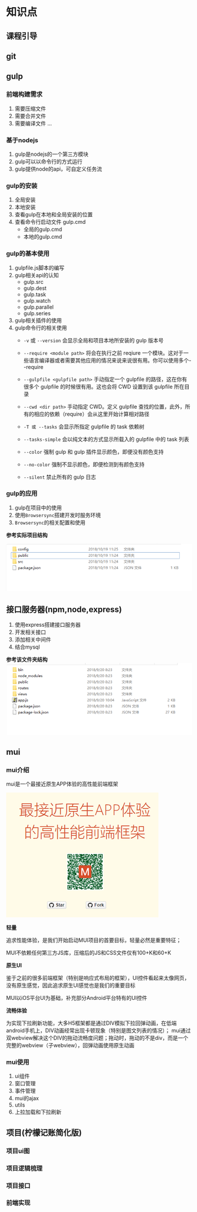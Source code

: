 # 知识点

## 课程引导



## git

## gulp

### 前端构建需求

1. 需要压缩文件
2. 需要合并文件
3. 需要编译文件
...



### 基于nodejs

1. gulp是nodejs的一个第三方模块
2. gulp可以以命令行的方式运行
3. gulp提供node的api，可自定义任务流

### gulp的安装

1. 全局安装
2. 本地安装
3. 查看gulp在本地和全局安装的位置
4. 查看命令行启动文件 gulp.cmd
    - 全局的gulp.cmd
    - 本地的gulp.cmd

### gulp的基本使用

1. gulpfile.js脚本的编写
2. gulp相关api的认知
    - gulp.src
    - gulp.dest
    - gulp.task
    - gulp.watch
    - gulp.parallel
    - gulp.series
3. gulp相关插件的使用
4. gulp命令行的相关使用
    - `-v` 或 `--version` 会显示全局和项目本地所安装的 gulp 版本号

    - `--require <module path>` 将会在执行之前 reqiure 一个模块。这对于一些语言编译器或者需要其他应用的情况来说来说很有用。你可以使用多个--require

    - `--gulpfile <gulpfile path>` 手动指定一个 gulpfile 的路径，这在你有很多个 gulpfile 的时候很有用。这也会将 CWD 设置到该 gulpfile 所在目录
    - `--cwd <dir path>` 手动指定 CWD。定义 gulpfile 查找的位置，此外，所有的相应的依赖（require）会从这里开始计算相对路径
    - `-T 或 --tasks` 会显示所指定 gulpfile 的 task 依赖树
    - `--tasks-simple` 会以纯文本的方式显示所载入的 gulpfile 中的 task 列表
    - `--color` 强制 gulp 和 gulp 插件显示颜色，即便没有颜色支持
    - `--no-color` 强制不显示颜色，即便检测到有颜色支持
    - `--silent` 禁止所有的 gulp 日志

### gulp的应用

1. gulp在项目中的使用
2. 使用`Browsersync`搭建开发时服务环境
3. `Browsersync`的相关配置和使用

**参考实际项目结构**

![gulp项目文件结构](./img/2.png)
## 接口服务器(npm,node,express)

1. 使用express搭建接口服务器
2. 开发相关接口
3. 添加相关中间件
4. 结合mysql

**参考该文件夹结构**
![express文件结构](./img/1.png)
## mui

### mui介绍

mui是一个最接近原生APP体验的高性能前端框架

![mui介绍](./img/mui.png)

**轻量**

追求性能体验，是我们开始启动MUI项目的首要目标，轻量必然是重要特征；

MUI不依赖任何第三方JS库，压缩后的JS和CSS文件仅有100+K和60+K

**原生UI**

鉴于之前的很多前端框架（特别是响应式布局的框架），UI控件看起来太像网页，没有原生感觉，因此追求原生UI感觉也是我们的重要目标

MUI以iOS平台UI为基础，补充部分Android平台特有的UI控件

**流畅体验**

为实现下拉刷新功能，大多H5框架都是通过DIV模拟下拉回弹动画，在低端android手机上，DIV动画经常出现卡顿现象（特别是图文列表的情况）； mui通过双webview解决这个DIV的拖动流畅度问题；拖动时，拖动的不是div，而是一个完整的webview（子webview），回弹动画使用原生动画

### mui使用

1. ui组件
2. 窗口管理
3. 事件管理
4. mui的ajax
5. utils
6. 上拉加载和下拉刷新

## 项目(柠檬记账简化版)

### 项目ui图

### 项目逻辑梳理

### 项目接口

### 前端实现

